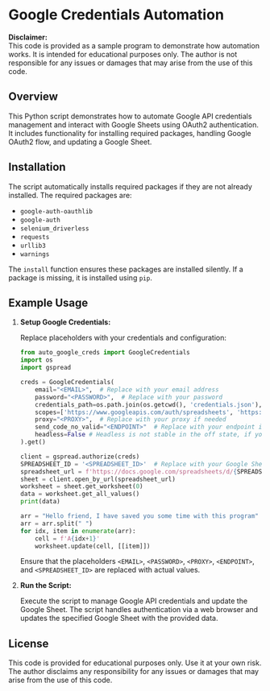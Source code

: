 # Google Credentials Automation

**Disclaimer:**  
This code is provided as a sample program to demonstrate how automation works. It is intended for educational purposes only. The author is not responsible for any issues or damages that may arise from the use of this code.

## Overview

This Python script demonstrates how to automate Google API credentials management and interact with Google Sheets using OAuth2 authentication. It includes functionality for installing required packages, handling Google OAuth2 flow, and updating a Google Sheet.

## Installation

The script automatically installs required packages if they are not already installed. The required packages are:

- `google-auth-oauthlib`
- `google-auth`
- `selenium_driverless`
- `requests`
- `urllib3`
- `warnings`

The `install` function ensures these packages are installed silently. If a package is missing, it is installed using `pip`.

## Example Usage

1. **Setup Google Credentials:**

    Replace placeholders with your credentials and configuration:
    
    ```python
    from auto_google_creds import GoogleCredentials
    import os
    import gspread

    creds = GoogleCredentials(
        email="<EMAIL>",  # Replace with your email address
        password="<PASSWORD>",  # Replace with your password
        credentials_path=os.path.join(os.getcwd(), 'credentials.json'),
        scopes=['https://www.googleapis.com/auth/spreadsheets', 'https://www.googleapis.com/auth/drive'],
        proxy="<PROXY>",  # Replace with your proxy if needed
        send_code_no_valid="<ENDPOINT>"  # Replace with your endpoint if needed
        headless=False # Headless is not stable in the off state, if you have a proxy to use, without a proxy it works fine (the problem is exactly in the authorization, the thing is that if there is a proxy, it can request several codes through the phone, and I provided only 1 time)
    ).get()

    client = gspread.authorize(creds)
    SPREADSHEET_ID = '<SPREADSHEET_ID>'  # Replace with your Google Sheets ID
    spreadsheet_url = f'https://docs.google.com/spreadsheets/d/{SPREADSHEET_ID}/edit'
    sheet = client.open_by_url(spreadsheet_url)
    worksheet = sheet.get_worksheet(0)
    data = worksheet.get_all_values()
    print(data)

    arr = "Hello friend, I have saved you some time with this program"
    arr = arr.split(" ")
    for idx, item in enumerate(arr):
        cell = f'A{idx+1}'
        worksheet.update(cell, [[item]])
    ```

    Ensure that the placeholders `<EMAIL>`, `<PASSWORD>`, `<PROXY>`, `<ENDPOINT>`, and `<SPREADSHEET_ID>` are replaced with actual values.

2. **Run the Script:**

    Execute the script to manage Google API credentials and update the Google Sheet. The script handles authentication via a web browser and updates the specified Google Sheet with the provided data.

## License

This code is provided for educational purposes only. Use it at your own risk. The author disclaims any responsibility for any issues or damages that may arise from the use of this code.